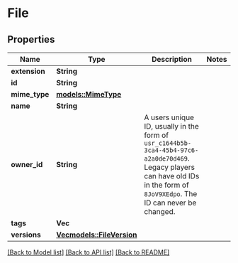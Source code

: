 # File

## Properties

Name | Type | Description | Notes
------------ | ------------- | ------------- | -------------
**extension** | **String** |  | 
**id** | **String** |  | 
**mime_type** | [**models::MimeType**](MIMEType.md) |  | 
**name** | **String** |  | 
**owner_id** | **String** | A users unique ID, usually in the form of `usr_c1644b5b-3ca4-45b4-97c6-a2a0de70d469`. Legacy players can have old IDs in the form of `8JoV9XEdpo`. The ID can never be changed. | 
**tags** | **Vec<String>** |   | 
**versions** | [**Vec<models::FileVersion>**](FileVersion.md) |   | 

[[Back to Model list]](../README.md#documentation-for-models) [[Back to API list]](../README.md#documentation-for-api-endpoints) [[Back to README]](../README.md)


